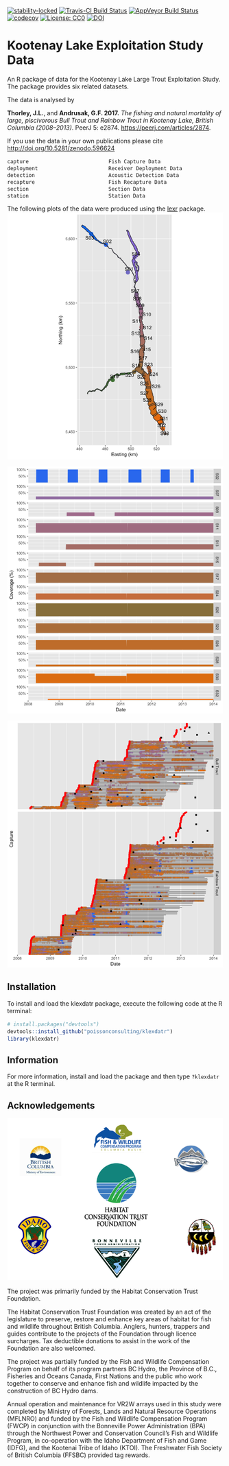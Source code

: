 
<!-- README.md is generated from README.Rmd. Please edit that file -->
[![stability-locked](https://img.shields.io/badge/stability-locked-blue.svg)](https://github.com/joethorley/stability-badges#locked) [![Travis-CI Build Status](https://travis-ci.org/poissonconsulting/klexdatr.svg?branch=master)](https://travis-ci.org/poissonconsulting/klexdatr) [![AppVeyor Build Status](https://ci.appveyor.com/api/projects/status/github/poissonconsulting/klexdatr?branch=master&svg=true)](https://ci.appveyor.com/project/poissonconsulting/klexdatr) [![codecov](https://codecov.io/gh/poissonconsulting/klexdatr/branch/master/graph/badge.svg)](https://codecov.io/gh/poissonconsulting/klexdatr) [![License: CC0](https://img.shields.io/badge/License-CC0-green.svg)](https://creativecommons.org/publicdomain/zero/1.0/legalcode) [![DOI](https://zenodo.org/badge/DOI/10.5281/zenodo.596624.svg)](https://doi.org/10.5281/zenodo.596624)

Kootenay Lake Exploitation Study Data
=====================================

An R package of data for the Kootenay Lake Large Trout Exploitation Study. The package provides six related datasets.

The data is analysed by

**Thorley, J.L.**, and **Andrusak, G.F. 2017.** *The fishing and natural mortality of large, piscivorous Bull Trout and Rainbow Trout in Kootenay Lake, British Columbia (2008–2013)*. PeerJ 5: e2874. <https://peerj.com/articles/2874>.

If you use the data in your own publications please cite <http://doi.org/10.5281/zenodo.596624>

    capture                          Fish Capture Data
    deployment                       Receiver Deployment Data
    detection                        Acoustic Detection Data
    recapture                        Fish Recapture Data
    section                          Section Data
    station                          Station Data

The following plots of the data were produced using the [lexr](https://github.com/poissonconsulting/lexr) package. ![Kootenay Lake by color-coded section.](tools/README-unnamed-chunk-3-1.png)

![Receiver coverage by color-coded section and date.](tools/README-unnamed-chunk-4-1.png)

![Detections by fish, species, date and color-coded section. Captures are indicate by a red circle, released recaptures by a black triangle and harvested recaptures by a black square.](tools/README-unnamed-chunk-5-1.png)

Installation
------------

To install and load the klexdatr package, execute the following code at the R terminal:

``` r
# install.packages("devtools")
devtools::install_github("poissonconsulting/klexdatr")
library(klexdatr)
```

Information
-----------

For more information, install and load the package and then type `?klexdatr` at the R terminal.

Acknowledgements
----------------

![](man/figures/logos.png)

The project was primarily funded by the Habitat Conservation Trust Foundation.

The Habitat Conservation Trust Foundation was created by an act of the legislature to preserve, restore and enhance key areas of habitat for fish and wildlife throughout British Columbia. Anglers, hunters, trappers and guides contribute to the projects of the Foundation through licence surcharges. Tax deductible donations to assist in the work of the Foundation are also welcomed.

The project was partially funded by the Fish and Wildlife Compensation Program on behalf of its program partners BC Hydro, the Province of B.C., Fisheries and Oceans Canada, First Nations and the public who work together to conserve and enhance fish and wildlife impacted by the construction of BC Hydro dams.

Annual operation and maintenance for VR2W arrays used in this study were completed by Ministry of Forests, Lands and Natural Resource Operations (MFLNRO) and funded by the Fish and Wildlife Compensation Program (FWCP) in conjunction with the Bonneville Power Administration (BPA) through the Northwest Power and Conservation Council’s Fish and Wildlife Program, in co-operation with the Idaho Department of Fish and Game (IDFG), and the Kootenai Tribe of Idaho (KTOI). The Freshwater Fish Society of British Columbia (FFSBC) provided tag rewards.
